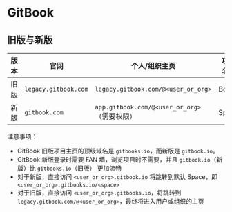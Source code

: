 # GitBook

## 旧版与新版

| 版本 | 官网                 | 个人/组织主页                                | 项目名称 | 项目主页                               |
| ---- | -------------------- | -------------------------------------------- | -------- | -------------------------------------- |
| 旧版 | `legacy.gitbook.com` | `legacy.gitbook.com/@<user_or_org>`          | Book     | `<user_or_org>.gitbooks.io/<book>`     |
| 新版 | `gitbook.com`        | `app.gitbook.com/@<user_or_org>`（需要权限） | Space    | `<user_or_org>.gitbook.io/<spacename>` |

注意事项：

* GitBook 旧版项目主页的顶级域名是 `gitbooks.io`，而新版是 `gitbook.io`。
* GitBook 新版登录时需要 FAN 墙，浏览项目时不需要，并且 `gitbook.io`（新版）比 `gitbooks.io`（旧版） 更加流畅
* 对于新版，直接访问 `<user_or_org>.gitbook.io` 将跳转到默认 Space，即 `<user_or_org>.gitbooks.io/<space>`
* 对于旧版，直接访问 `<user_or_org>.gitbooks.io`，将跳转到 `legacy.gitbook.com/@<user_or_org>`，最终将进入用户或组织的主页
